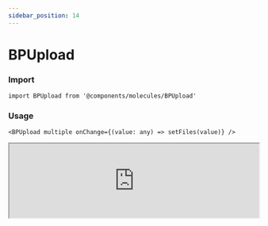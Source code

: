 ```yaml
---
sidebar_position: 14
---
```


#  BPUpload

### Import

```tsx
import BPUpload from '@components/molecules/BPUpload'
```

### Usage 

```tsx
<BPUpload multiple onChange={(value: any) => setFiles(value)} />
```

<iframe width="100%" heigh="200px" src="https://ui-kit.blue-panda.dev/iframe.html?args=&id=molecules-bpupload--basic&viewMode=story" />


### Props 


| Prop | Default | Options |
| ----------- | ----------- | ----------- |
| variant | default | 'default' \| 'inverted' \| 'danger' \| 'cyber' \| 'caution' \| 'success' \| 'primary' \| 'secondary' \| 'accent' \| 'light' \| 'link’ | 
| size | md | 'xxs'  \| 'xs'   \| 's'  \| 'md'  \| 'lg'  \| 'xl' \| 'xxl' 
| outline | false | true \|  false 
| magic | false | true \|  false 
| hoverable | false | true \|  false 
| multiple | false | true \|  false 





Check more colors, statuses and styles at: 
<img src={'/img/sb.png'} alt="Storybook" style={{width: '15px'}} />

https://ui-kit.blue-panda.dev/?path=/story/molecules-bpupload--basic